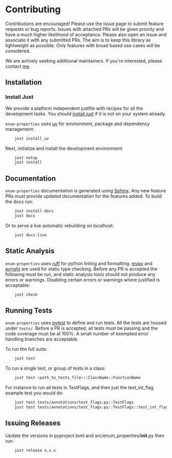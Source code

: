 # Contributing

Contributions are encouraged! Please use the issue page to submit feature requests or bug reports. Issues with attached PRs will be given priority and have a much higher likelihood of acceptance. Please also open an issue and associate it with any submitted PRs. The aim is to keep this library as lightweight as possible. Only features with broad based use cases will be considered.

We are actively seeking additional maintainers. If you're interested, please contact [me](https://github.com/bckohan).


## Installation

### Install Just

We provide a platform independent justfile with recipes for all the development tasks. You should [install just](https://just.systems/man/en/installation.html) if it is not on your system already.

`enum-properties` uses [uv](https://docs.astral.sh/uv) for environment, package and dependency management:

```bash
    just install_uv
```

Next, initialize and install the development environment:

```bash
    just setup
    just install
```

## Documentation

`enum-properties` documentation is generated using [Sphinx](https://www.sphinx-doc.org). Any new feature PRs must provide updated documentation for the features added. To build the docs run:

```bash
    just install-docs
    just docs
```

Or to serve a live automatic rebuilding on localhost:

```bash
    just docs-live
```


## Static Analysis

`enum-properties` uses [ruff](https://docs.astral.sh/ruff) for python linting and formatting. [mypy](http://mypy-lang.org) and [pyright](https://github.com/microsoft/pyright) are used for static type checking. Before any PR is accepted the following must be run, and static analysis tools should not produce any errors or warnings. Disabling certain errors or warnings where justified is acceptable:

```bash
    just check
```

## Running Tests

`enum-properties` uses [pytest](https://docs.pytest.org/) to define and run tests. All the tests are housed under ``tests/``. Before a PR is accepted, all tests must be passing and the code coverage must be at 100%. A small number of exempted error handling branches are acceptable.

To run the full suite:

```bash
    just test
```

To run a single test, or group of tests in a class:

```bash
    just test <path_to_tests_file>::ClassName::FunctionName
```

For instance to run all tests in TestFlags, and then just the
test_int_flag example test you would do:

```bash
    just test tests/annotations/test_flags.py::TestFlags
    just test tests/annotations/test_flags.py::TestFlags::test_int_flag
```


## Issuing Releases

Update the versions in pyproject.toml and src/enum_properties/__init__.py then run:

```bash
    just release x.x.x
```
